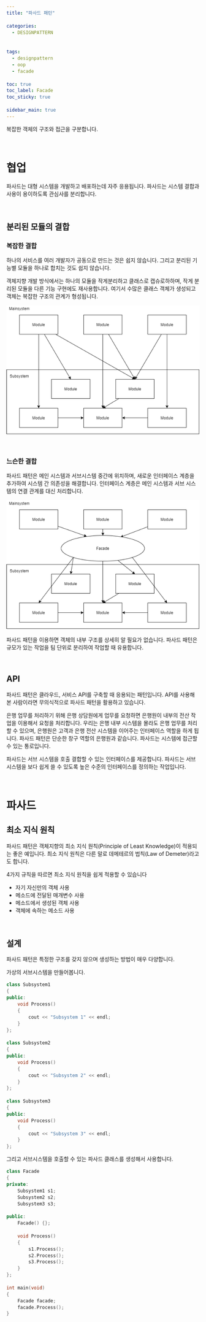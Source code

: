 ```yaml
---
title: "파사드 패턴"

categories:
  - DESIGNPATTERN


tags:
  - designpattern
  - oop
  - facade

toc: true
toc_label: Facade
toc_sticky: true

sidebar_main: true
---
```


복잡한 객체의 구조와 접근을 구분합니다.

<br/>

# 협업

파사드는 대형 시스템을 개발하고 배포하는데 자주 응용됩니다. 파사드는 시스템 결합과 사용이 용이하도록 관심사를 분리합니다.

<br/>

## 분리된 모듈의 결합

### 복잡한 결합

하나의 서비스를 여러 개발자가 공동으로 만드는 것은 쉽지 않습니다. 그리고 분리된 기능별 모듈을 하나로 합치는 것도 쉽지 않습니다.

객체지향 개발 방식에서는 하나의 모듈을 작게분리하고 클래스로 캡슈로하하며, 작게 분리된 모듈을 다른 기능 구현에도 재사용합니다. 여기서 수많은 클래스 객체가 생성되고 객체는 복잡한 구조의 관계가 형성됩니다.

![Facade_Complex](/assets/images/designpattern/facade_complex.png)


<br/>

### 느슨한 결합

파사드 패턴은 메인 시스템과 서브시스템 중간에 위치하며, 새로운 인터페이스 계층을 추가하여 시스템 간 의존성을 해결합니다. 인터페이스 계층은 메인 시스템과 서브 시스템의 연결 관계를 대신 처리합니다.

![Facade](/assets/images/designpattern/facade.png)

파사드 패턴을 이용하면 객체의 내부 구조를 상세히 알 필요가 없습니다. 파사드 패턴은 규모가 있는 작업을 팀 단위로 분리하여 작업할 때 유용합니다.

<br/>

## API

파사드 패턴은 클라우드, 서비스 API를 구축할 때 응용되는 패턴입니다. API를 사용해본 사람이라면 무의식적으로 파사드 패턴을 활용하고 있습니다.

은행 업무를 처리하기 위해 은행 상담원에게 업무를 요청하면 은행원이 내부의 전산 작업을 이용해서 요청을 처리합니다. 우리는 은행 내부 시스템을 몰라도 은행 업무를 처리할 수 있으며, 은행원은 고객과 은행 전산 시스템을 이어주는 인터페이스 역할을 하게 됩니다. 파사드 패턴은 단순한 창구 역할의 은행원과 같습니다. 파사드는 시스템에 접근할 수 있는 통로입니다.

파사드는 서브 시스템을 호출 결합할 수 있는 인터페이스를 제공합니다. 파사드는 서브 시스템을 보다 쉽게 쓸 수 있도록 높은 수준의 인터페이스를 정의하는 작업입니다.

<br/>

# 파사드

## 최소 지식 원칙

파사드 패턴은 객체지향의 최소 지식 원칙(Principle of Least Knowledge)이 적용되는 좋은 예입니다. 최소 지식 원칙은 다른 말로 데메테르의 법칙(Law of Demeter)라고도 합니다.

4가지 규칙을 따르면 최소 지식 원칙을 쉽게 적용할 수 있습니다

* 자기 자신만의 객체 사용
* 메소드에 전달된 매개변수 사용
* 메소드에서 생성된 객체 사용
* 객체에 속하는 메소드 사용

<br/>

## 설계

파사드 패턴은 특정한 구조를 갖지 않으며 생성하는 방법이 매우 다양합니다.

가상의 서브시스템을 만들어봅니다.

```cpp
class Subsystem1
{
public:
    void Process()
    {
        cout << "Subsystem 1" << endl;
    }
};

class Subsystem2
{
public:
    void Process()
    {
        cout << "Subsystem 2" << endl;
    }
};

class Subsystem3
{
public:
    void Process()
    {
        cout << "Subsystem 3" << endl;
    }
};
```

그리고 서브시스템을 호출할 수 있는 파사드 클래스를 생성해서 사용합니다.

```cpp
class Facade
{
private:
    Subsystem1 s1;
    Subsystem2 s2;
    Subsystem3 s3;

public:
    Facade() {};

    void Process()
    {
        s1.Process();
        s2.Process();
        s3.Process();
    }
};

int main(void)
{
    Facade facade;
    facade.Process();
}
```
